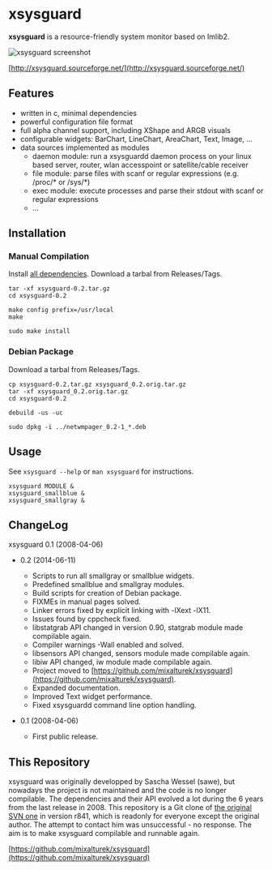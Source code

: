 # xsysguard

**xsysguard** is a resource-friendly system monitor based on Imlib2.

![xsysguard screenshot](http://xsysguard.sourceforge.net/images/examples_smallblue.png)

[http://xsysguard.sourceforge.net/](http://xsysguard.sourceforge.net/)


## Features

- written in c, minimal dependencies
- powerful configuration file format
- full alpha channel support, including XShape and ARGB visuals
- configurable widgets: BarChart, LineChart, AreaChart, Text, Image, ...
- data sources implemented as modules
    - daemon module: run a xsysguardd daemon process on your linux based server, router, wlan accesspoint or satellite/cable receiver
    - file module: parse files with scanf or regular expressions (e.g. /proc/* or /sys/*)
    - exec module: execute processes and parse their stdout with scanf or regular expressions
    - ...


## Installation

### Manual Compilation

Install [all dependencies](http://xsysguard.sourceforge.net/). Download a tarbal from Releases/Tags.

```shell
tar -xf xsysguard-0.2.tar.gz
cd xsysguard-0.2

make config prefix=/usr/local
make

sudo make install
```

### Debian Package

Download a tarbal from Releases/Tags.

```shell
cp xsysguard-0.2.tar.gz xsysguard_0.2.orig.tar.gz
tar -xf xsysguard_0.2.orig.tar.gz
cd xsysguard-0.2

debuild -us -uc

sudo dpkg -i ../netwmpager_0.2-1_*.deb
```


## Usage

See `xsysguard --help` or `man xsysguard` for instructions.

```shell
xsysguard MODULE &
xsysguard_smallblue &
xsysguard_smallgray &
```


## ChangeLog

xsysguard 0.1 (2008-04-06)

- 0.2 (2014-06-11)
    - Scripts to run all smallgray or smallblue widgets.
    - Predefined smallblue and smallgray modules.
    - Build scripts for creation of Debian package.
    - FIXMEs in manual pages solved.
    - Linker errors fixed by explicit linking with -lXext -lX11.
    - Issues found by cppcheck fixed.
    - libstatgrab API changed in version 0.90, statgrab module made compilable again.
    - Compiler warnings -Wall enabled and solved.
    - libsensors API changed, sensors module made compilable again.
    - libiw API changed, iw module made compilable again.
    - Project moved to [https://github.com/mixalturek/xsysguard](https://github.com/mixalturek/xsysguard).
    - Expanded documentation.
    - Improved Text widget performance.
    - Fixed xsysguardd command line option handling.

- 0.1 (2008-04-06)
    - First public release.


## This Repository

xsysguard was originally developped by Sascha Wessel (sawe), but nowadays the project is not maintained and the code is no longer compilable. The dependencies and their API evolved a lot during the 6 years from the last release in 2008. This repository is a Git clone of  [the original SVN one](http://sourceforge.net/p/xsysguard/code/) in version r841, which is readonly for everyone except the original author. The attempt to contact him was unsuccessful - no response. The aim is to make xsysguard compilable and runnable again.

[https://github.com/mixalturek/xsysguard](https://github.com/mixalturek/xsysguard)
